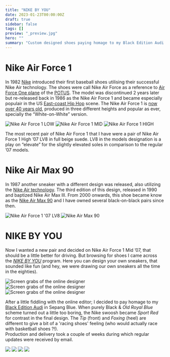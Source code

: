 ```yaml
---
title: "NIKE BY YOU"
date: 2023-01-23T00:00:00Z
draft: true
sidebar: false
tags: []
preview: "_preview.jpg"
hero: ""
summary: "Custom designed shoes paying homage to my Black Edition Audi in Sepang Blue"
---
```


# Nike Air Force 1
In 1982 [Nike](https://www.shoepalace.com/blogs/all/the-history-of-nike) introduced their first baseball shoes utilising their successful Nike Air technology. The shoes were call Nike Air Force as a reference to [Air Force One plane](https://www.af.mil/About-Us/Fact-Sheets/Display/Article/104588/vc-25-air-force-one/) of the [POTUS](https://en.wikipedia.org/wiki/President_of_the_United_States).
The model was discontinued 2 years later but re-released back in 1986 as the Nike Air Force 1 and became especially populair in the US [East-coast Hip Hop](https://en.wikipedia.org/wiki/East_Coast_hip_hop) scene.
The Nike Air Force 1 is [now over 40 years old](https://www.nike.com/air-force-1), produced in three different heights and popular as ever, specially the “White-on-White” version.

![Nike Air Force 1 LOW](air-force-1-low.jpg)
![Nike Air Force 1 MID](air-force-1-mid.jpg)
![Nike Air Force 1 HIGH](air-force-1-high.jpg)

The most recent pair of Nike Air Force 1 that I have were a pair of Nike Air Force 1 High ’07 LV8 in full beige suede. LV8 in the models designation is a play on “elevate” for the slightly elevated soles in comparison to the regular ’07 models.

# Nike Air Max 90
In 1987 another sneaker with a different design was released, also utilizing the [Nike Air technology](https://www.goat.com/editorial/nike-air-max-sneakers-history). The third edition of this design, released in 1990 and baptized Nike Air Max III. From 2000 onwards, this shoe became know as the [Nike Air Max 90](https://cultedge.com/history-nike-air-max-90/) and I have owned several black-on-black pairs since then.

![Nike Air Force 1 '07 LV8](nike-air-force-1-07-lv8.jpg)
![Nike Air Max 90](nike-air-max-90.jpg)

# NIKE BY YOU
Now I wanted a new pair and decided on Nike Air Force 1 Mid ’07, that should be a little better for driving. But browsing for shoes I came across the [_NIKE BY YOU_](https://www.nike.com/nl/en/w/mens-nike-by-you-shoes-6ealhznik1zy7ok) program. Here you can design your own sneakers, that sounded like fun (and hey, we were drawing our own sneakers all the time in the eighties).

![Screen grabs of the online designer](editor-1.jpg)
![Screen grabs of the online designer](editor-2.jpg)
![Screen grabs of the online designer](editor-3.jpg)

After a little fiddling with the online editor; I decided to pay homage to my [Black Edition Audi](https://youtu.be/rCChHiiqUfY) in Sepang Blue. When purely Black & _Old Royal Blue_ scheme turned out a little too boring, the Nike swoosh became _Sport Red_ for contrast in the final design. The _Tip_ (front) and _Foxing_ (heel) are different to give a bit of a 'racing shoes' feeling (who would actually race with basketball shoes ?!).  
Production and delivery took a couple of weeks during which regular updates were received by email.

![](update-1.jpg)
![](update-2.jpg)
![](update-3.jpg)
![](update-4.jpg)




